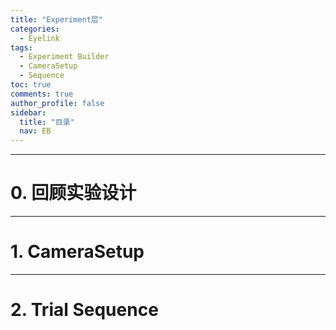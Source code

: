```yaml
---
title: "Experiment层"
categories:
  - Eyelink
tags:
  - Experiment Builder
  - CameraSetup
  - Sequence
toc: true
comments: true
author_profile: false
sidebar:
  title: "目录"
  nav: EB
---
```


---

# 0. 回顾实验设计



---

# 1. CameraSetup

---

# 2. Trial Sequence